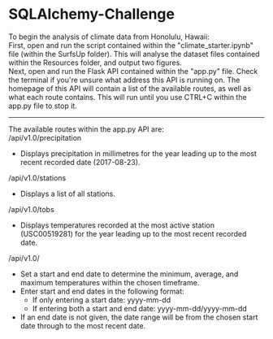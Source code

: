 # SQLAlchemy-Challenge

To begin the analysis of climate data from Honolulu, Hawaii:  
First, open and run the script contained within the "climate_starter.ipynb" file (within the SurfsUp folder). This will analyse the dataset files contained within the Resources folder, and output two figures.  
Next, open and run the Flask API contained within the "app.py" file. Check the terminal if you're unsure what address this API is running on. The homepage of this API will contain a list of the available routes, as well as what each route contains. This will run until you use CTRL+C within the app.py file to stop it.  
  
----------------------------------------------------------------------------  
  
The available routes within the app.py API are:  
/api/v1.0/precipitation  
  - Displays precipitation in millimetres for the year leading up to the most recent recorded date (2017-08-23).  
  
/api/v1.0/stations  
  - Displays a list of all stations.  
  
/api/v1.0/tobs  
  - Displays temperatures recorded at the most active station (USC00519281) for the year leading up to the most recent recorded date.  
  
/api/v1.0/<start><end>  
  - Set a start and end date to determine the minimum, average, and maximum temperatures within the chosen timeframe.  
  - Enter start and end dates in the following format:  
    - If only entering a start date: yyyy-mm-dd  
    - If entering both a start and end date: yyyy-mm-dd/yyyy-mm-dd  
  - If an end date is not given, the date range will be from the chosen start date through to the most recent date.  
